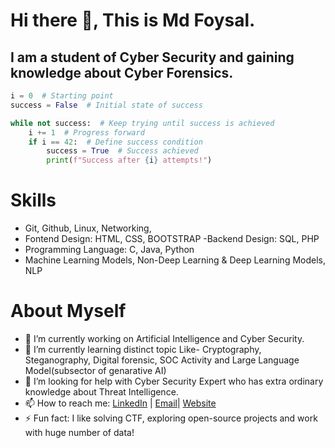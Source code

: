 # Hi there 👋, This is Md Foysal.
## I am a student of Cyber Security and gaining knowledge about Cyber Forensics. 
```python
i = 0  # Starting point
success = False  # Initial state of success

while not success:  # Keep trying until success is achieved
    i += 1  # Progress forward
    if i == 42:  # Define success condition
        success = True  # Success achieved
        print(f"Success after {i} attempts!")
```

# Skills
- Git, Github, Linux, Networking,
- Fontend Design: HTML, CSS, BOOTSTRAP
-Backend Design: SQL, PHP
- Programming Language: C, Java, Python
- Machine Learning Models, Non-Deep Learning & Deep Learning Models, NLP  

# About Myself
- 🔭 I’m currently working on Artificial Intelligence and Cyber Security. 
- 🌱 I’m currently learning distinct topic Like- Cryptography, Steganography, Digital forensic, SOC Activity and Large Language Model(subsector of genarative AI)   
- 🤔 I’m looking for help with Cyber Security Expert who has extra ordinary knowledge about Threat Intelligence. 
- 📫 How to reach me: [LinkedIn](https://linkedin.com/in/mdfoysalcysec) | [Email](mdfoysal.cysec@gmail.com)| [Website](https://mdfoysal.com) 
- ⚡ Fun fact: I like solving CTF, exploring open-source projects and work with huge number of data!
